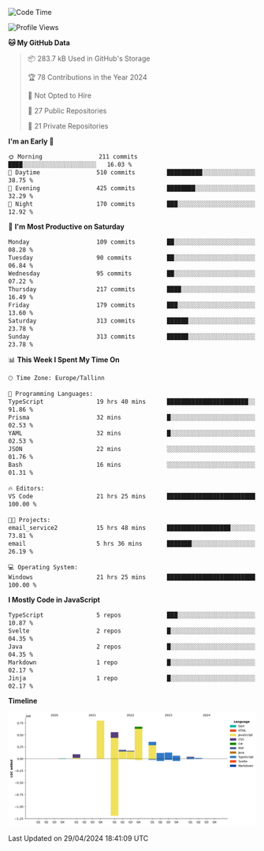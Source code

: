 <!--START_SECTION:waka-->
![Code Time](http://img.shields.io/badge/Code%20Time-822%20hrs%2019%20mins-blue)

![Profile Views](http://img.shields.io/badge/Profile%20Views-0-blue)

**🐱 My GitHub Data** 

> 📦 283.7 kB Used in GitHub's Storage 
 > 
> 🏆 78 Contributions in the Year 2024
 > 
> 🚫 Not Opted to Hire
 > 
> 📜 27 Public Repositories 
 > 
> 🔑 21 Private Repositories 
 > 
**I'm an Early 🐤** 

```text
🌞 Morning                211 commits         ████░░░░░░░░░░░░░░░░░░░░░   16.03 % 
🌆 Daytime                510 commits         ██████████░░░░░░░░░░░░░░░   38.75 % 
🌃 Evening                425 commits         ████████░░░░░░░░░░░░░░░░░   32.29 % 
🌙 Night                  170 commits         ███░░░░░░░░░░░░░░░░░░░░░░   12.92 % 
```
📅 **I'm Most Productive on Saturday** 

```text
Monday                   109 commits         ██░░░░░░░░░░░░░░░░░░░░░░░   08.28 % 
Tuesday                  90 commits          ██░░░░░░░░░░░░░░░░░░░░░░░   06.84 % 
Wednesday                95 commits          ██░░░░░░░░░░░░░░░░░░░░░░░   07.22 % 
Thursday                 217 commits         ████░░░░░░░░░░░░░░░░░░░░░   16.49 % 
Friday                   179 commits         ███░░░░░░░░░░░░░░░░░░░░░░   13.60 % 
Saturday                 313 commits         ██████░░░░░░░░░░░░░░░░░░░   23.78 % 
Sunday                   313 commits         ██████░░░░░░░░░░░░░░░░░░░   23.78 % 
```


📊 **This Week I Spent My Time On** 

```text
🕑︎ Time Zone: Europe/Tallinn

💬 Programming Languages: 
TypeScript               19 hrs 40 mins      ███████████████████████░░   91.86 % 
Prisma                   32 mins             █░░░░░░░░░░░░░░░░░░░░░░░░   02.53 % 
YAML                     32 mins             █░░░░░░░░░░░░░░░░░░░░░░░░   02.53 % 
JSON                     22 mins             ░░░░░░░░░░░░░░░░░░░░░░░░░   01.76 % 
Bash                     16 mins             ░░░░░░░░░░░░░░░░░░░░░░░░░   01.31 % 

🔥 Editors: 
VS Code                  21 hrs 25 mins      █████████████████████████   100.00 % 

🐱‍💻 Projects: 
email_service2           15 hrs 48 mins      ██████████████████░░░░░░░   73.81 % 
email                    5 hrs 36 mins       ███████░░░░░░░░░░░░░░░░░░   26.19 % 

💻 Operating System: 
Windows                  21 hrs 25 mins      █████████████████████████   100.00 % 
```

**I Mostly Code in JavaScript** 

```text
TypeScript               5 repos             ███░░░░░░░░░░░░░░░░░░░░░░   10.87 % 
Svelte                   2 repos             █░░░░░░░░░░░░░░░░░░░░░░░░   04.35 % 
Java                     2 repos             █░░░░░░░░░░░░░░░░░░░░░░░░   04.35 % 
Markdown                 1 repo              █░░░░░░░░░░░░░░░░░░░░░░░░   02.17 % 
Jinja                    1 repo              █░░░░░░░░░░░░░░░░░░░░░░░░   02.17 % 
```



**Timeline**

![Lines of Code chart](https://raw.githubusercontent.com/Piilu/Piilu/main/assets/bar_graph.png)


 Last Updated on 29/04/2024 18:41:09 UTC
<!--END_SECTION:waka-->